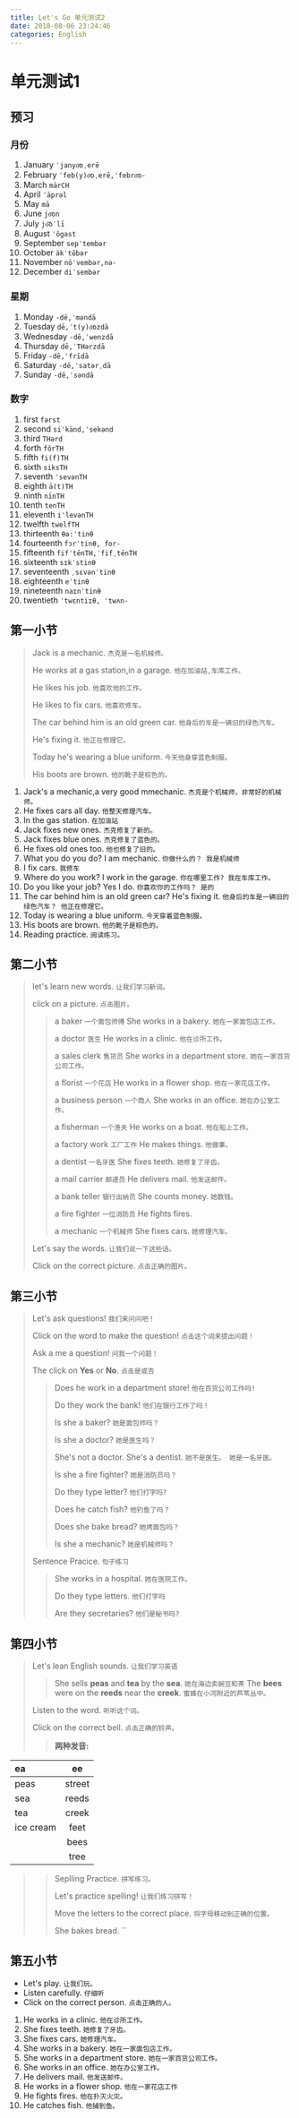 ```yaml
---
title: Let's Go 单元测试2
date: 2018-08-06 23:24:46
categories: English
---
```



# 单元测试1

## 预习

### 月份

1. January  `ˈjanyo͞oˌerē`
2. February `ˈfeb(y)o͞oˌerē,ˈfebro͞o-`
3. March `märCH`
4. April `ˈāprəl`
5. May  `mā`
6. June `jo͞on `
7. July `jo͝oˈlī`
8. August `ˈôgəst`
9. September `sepˈtembər`
10. October `äkˈtōbər`
11. November `nōˈvembər,nə-`
12. December `diˈsembər`


### 星期

1. Monday  `-dē,ˈməndā`
2. Tuesday `dē,ˈt(y)o͞ozdā`
3. Wednesday `-dē,ˈwenzdā`
4. Thursday `dē,ˈTHərzdā`
5. Friday `-dē,ˈfrīdā`
6. Saturday `-dē,ˈsatərˌdā`
7. Sunday `-dē,ˈsəndā`


### 数字

1. first  `fərst`
2. second `siˈkänd,ˈsekənd`
3. third `THərd`
4. forth `fôrTH `
5. fifth `fi(f)TH`
6. sixth `siksTH`
7. seventh `ˈsevənTH`
8. eighth `ā(t)TH`
9. ninth `nīnTH`
10. tenth `tenTH`
11. eleventh `iˈlevənTH`
12. twelfth `twelfTH`
13. thirteenth `θə:ˈtinθ`
14. fourteenth `fɔrˈtinθ, for-`
15. fifteenth `fifˈtēnTH,ˈfifˌtēnTH`
16. sixteenth `sɪkˈstinθ`
17. seventeenth `ˌsɛvənˈtinθ`
18. eighteenth `eˈtinθ`
19. nineteenth `naɪnˈtinθ`
20. twentieth `ˈtwɛntiɪθ, ˈtwʌn-`


## 第一小节

> Jack is a mechanic. `杰克是一名机械师。`
> 
> He works at a gas station,in a garage. `他在加油站,车库工作。`
> 
> He likes his job. `他喜欢他的工作。`
> 
> He likes to fix cars. `他喜欢修车。`
> 
> The car behind him is an old green car. `他身后的车是一辆旧的绿色汽车。`
> 
> He's fixing it. `他正在修理它。`
> 
> Today he's wearing a blue uniform. `今天他身穿蓝色制服。`
> 
> His boots are brown. `他的靴子是棕色的。`


1. Jack's a mechanic,a very good mmechanic. `杰克是个机械师，非常好的机械师。`
2. He fixes cars all day. `他整天修理汽车。`
3. In the gas station. `在加油站`
4. Jack fixes new ones. `杰克修复了新的。`
5. Jack fixes blue ones. `杰克修复了蓝色的。`
6. He fixes old ones too. `他也修复了旧的。`
7. What you do you do? I am mechanic. `你做什么的？ 我是机械师`
8. I fix cars. `我修车`
9. Where do you work? I work in the garage. `你在哪里工作? 我在车库工作。`
10. Do you like your job? Yes I do. `你喜欢你的工作吗？ 是的`
11. The car behind him is an old green car? He's fixing it. `他身后的车是一辆旧的绿色汽车？ 他正在修理它。`
12. Today is wearing a blue uniform. `今天穿着蓝色制服。`
13. His boots are brown. `他的靴子是棕色的。`
14. Reading  practice. `阅读练习。`



## 第二小节

> let's learn new words. `让我们学习新词。`
> 
> click on a picture. `点击图片。`
> 
> > a baker  `一个面包师傅`  She works in  a bakery. `她在一家面包店工作。`
> > 
> > a doctor `医生`  He works in a clinic. `他在诊所工作。`
> > 
> > a sales clerk `售货员` She works in a department store. `她在一家百货公司工作。`
> > 
> > a florist `一个花店`  He works in a flower shop. `他在一家花店工作。`
> > 
> > a business person `一个商人`  She works in an office. `她在办公室工作。`
> > 
> > a fisherman `一个渔夫` He works on a boat. `他在船上工作。`
> > 
> > a factory work `工厂工作`    He makes things. `他做事。`
> > 
> > a dentist `一名牙医`   She fixes teeth. `她修复了牙齿。`
> > 
> > a mail carrier `邮递员`  He delivers mail. `他发送邮件。`
> > 
> > a bank teller  `银行出纳员`  She counts money. `她数钱。`
> > 
> > a fire fighter `一位消防员`   He fights fires.
> > 
> > a mechanic `一个机械师`    She fixes cars. `她修理汽车。`
> 
> Let's say the words. `让我们说一下这些话。`
> 
> Click on the correct picture. `点击正确的图片。`


## 第三小节

> Let's ask questions! `我们来问问吧！`
> 
> Click on the word to make the  question! `点击这个词来提出问题！`
> 
> Ask a me a question! `问我一个问题！`
> 
> The click on **Yes** or **No**. `点击是或否`
> 
> > Does he work in a department store! `他在百货公司工作吗!`
> > 
> > Do they work the bank! `他们在银行工作了吗！`
> > 
> > Is she a baker?  `她是面包师吗？`
> > 
> > Is she a doctor? `她是医生吗？`
> > 
> > She's not a doctor. She's a dentist. `她不是医生。 她是一名牙医。`
> > 
> > Is she a fire fighter? `她是消防员吗？`
> > 
> > Do they type letter? `他们打字吗?`
> > 
> > Does he catch fish? `他钓鱼了吗？`
> > 
> > Does she bake bread? `她烤面包吗？`
> > 
> > Is she a mechanic? `她是机械师吗？`
>  
> Sentence Pracice. `句子练习` 
> 
> > She works in a hospital. `她在医院工作。`
> > 
> > Do they type letters. `他们打字吗`
> > 
> > Are they secretaries? `他们是秘书吗?`




## 第四小节

> Let's lean English sounds. `让我们学习英语`
> > She sells **peas** and **tea** by the **sea**. `她在海边卖豌豆和茶`
> > The **bees** were on the **reeds** near the **creek**. `蜜蜂在小河附近的芦苇丛中。`
> 
> Listen to the word. `听听这个词。`
> 
> Click on the correct bell. `点击正确的铃声。`
> 
> > **两种发音:**
> > 
| ea         |   ee   | 
|:-----------|:------:| 
| peas       | street |  
| sea        | reeds  |
| tea        | creek  |      
| ice  cream | feet   | 
|            | bees   | 
|            | tree   | 
> > 
> > Seplling Practice. `拼写练习。`
> > 
> > Let's practice spelling! `让我们练习拼写！`
> > 
> > Move the letters to the correct place. `将字母移动到正确的位置。`
> > 
> > She bakes bread. ``

## 第五小节

* Let's play. `让我们玩。`
* Listen carefully. `仔细听`
* Click on the correct person. `点击正确的人。`

1. He works in a clinic. `他在诊所工作。`
2. She fixes teeth. `她修复了牙齿。`
3. She fixes cars. `她修理汽车。`
4. She works in a bakery. `她在一家面包店工作。`
5. She works in a department store. `她在一家百货公司工作。`
6. She works in an office. `她在办公室工作。`
7. He delivers mail. `他发送邮件。`
8. He works in a flower shop. `他在一家花店工作`
9. He fights fires. `他在扑灭火灾。`
10. He catches fish. `他捕到鱼。`






 



